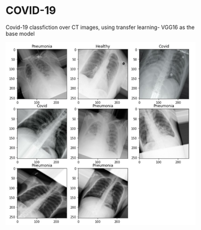 # COVID-19

Covid-19 classfiction over CT images, using transfer learning- VGG16 as the base model

![alt tag](sample_images.jpg)
